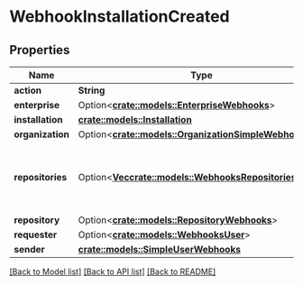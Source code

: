 # WebhookInstallationCreated

## Properties

Name | Type | Description | Notes
------------ | ------------- | ------------- | -------------
**action** | **String** |  | 
**enterprise** | Option<[**crate::models::EnterpriseWebhooks**](enterprise-webhooks.md)> |  | [optional]
**installation** | [**crate::models::Installation**](installation.md) |  | 
**organization** | Option<[**crate::models::OrganizationSimpleWebhooks**](organization-simple-webhooks.md)> |  | [optional]
**repositories** | Option<[**Vec<crate::models::WebhooksRepositoriesInner>**](webhooks_repositories_inner.md)> | An array of repository objects that the installation can access. | [optional]
**repository** | Option<[**crate::models::RepositoryWebhooks**](repository-webhooks.md)> |  | [optional]
**requester** | Option<[**crate::models::WebhooksUser**](webhooks_user.md)> |  | [optional]
**sender** | [**crate::models::SimpleUserWebhooks**](simple-user-webhooks.md) |  | 

[[Back to Model list]](../README.md#documentation-for-models) [[Back to API list]](../README.md#documentation-for-api-endpoints) [[Back to README]](../README.md)



